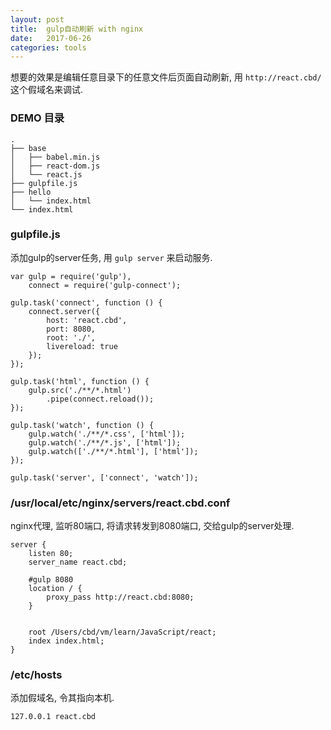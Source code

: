 ```yaml
---
layout: post
title:  gulp自动刷新 with nginx
date:   2017-06-26
categories: tools
---
```


想要的效果是编辑任意目录下的任意文件后页面自动刷新,
用 `http://react.cbd/` 这个假域名来调试.

### DEMO 目录

```
.
├── base
│   ├── babel.min.js
│   ├── react-dom.js
│   └── react.js
├── gulpfile.js
├── hello
│   └── index.html
└── index.html

```

### gulpfile.js
添加gulp的server任务, 用 `gulp server` 来启动服务.

```
var gulp = require('gulp'),
    connect = require('gulp-connect');

gulp.task('connect', function () {
    connect.server({
        host: 'react.cbd',
        port: 8080,
        root: './',
        livereload: true
    });
});

gulp.task('html', function () {
    gulp.src('./**/*.html')
        .pipe(connect.reload());
});

gulp.task('watch', function () {
    gulp.watch('./**/*.css', ['html']);
    gulp.watch('./**/*.js', ['html']);
    gulp.watch(['./**/*.html'], ['html']);
});

gulp.task('server', ['connect', 'watch']);

```

### /usr/local/etc/nginx/servers/react.cbd.conf
nginx代理, 监听80端口, 将请求转发到8080端口, 交给gulp的server处理.

```
server {
	listen 80;
    server_name react.cbd;

    #gulp 8080
    location / {
    	proxy_pass http://react.cbd:8080;
    }


    root /Users/cbd/vm/learn/JavaScript/react;
    index index.html;
}

```

### /etc/hosts
添加假域名, 令其指向本机.

```
127.0.0.1 react.cbd
```



